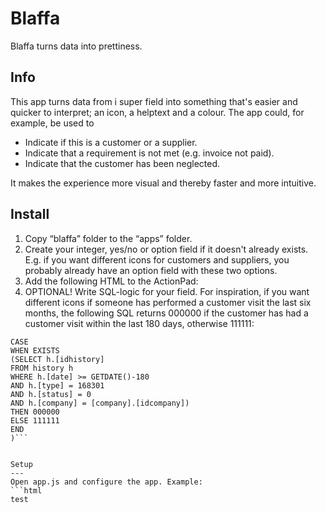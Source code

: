 Blaffa
=========

Blaffa turns data into prettiness.


Info
----

This app turns data from i super field into something that's easier and quicker to interpret; an icon, a helptext and a colour. The app could, for example, be used to

* Indicate if this is a customer or a supplier.
* Indicate that a requirement is not met (e.g. invoice not paid).
* Indicate that the customer has been neglected.

It makes the experience more visual and thereby faster and more intuitive.


Install
-----------



1. Copy “blaffa” folder to the “apps” folder. 
1. Create your integer, yes/no or option field if it doesn't already exists. E.g. if you want different icons for customers and suppliers, you probably already have an option field with these two options.
1. Add the following HTML to the ActionPad:
1. OPTIONAL! Write SQL-logic for your field. For inspiration, if you want different icons if someone has performed a customer visit the last six months, the following SQL returns 000000 if the customer has had a customer visit within the last 180 days, otherwise 111111:
```sql(
CASE 
WHEN EXISTS
(SELECT h.[idhistory]
FROM history h
WHERE h.[date] >= GETDATE()-180
AND h.[type] = 168301
AND h.[status] = 0
AND h.[company] = [company].[idcompany])
THEN 000000
ELSE 111111
END
)```


Setup
---
Open app.js and configure the app. Example:
```html
test
```
